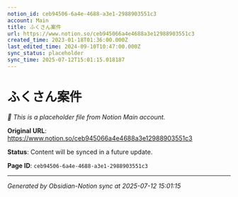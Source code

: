 ```yaml
---
notion_id: ceb94506-6a4e-4688-a3e1-2988903551c3
account: Main
title: ふくさん案件
url: https://www.notion.so/ceb945066a4e4688a3e12988903551c3
created_time: 2023-01-18T01:36:00.000Z
last_edited_time: 2024-09-10T10:47:00.000Z
sync_status: placeholder
sync_time: 2025-07-12T15:01:15.018187
---
```


# ふくさん案件

*🔄 This is a placeholder file from Notion Main account.*

**Original URL**: https://www.notion.so/ceb945066a4e4688a3e12988903551c3

**Status**: Content will be synced in a future update.

**Page ID**: `ceb94506-6a4e-4688-a3e1-2988903551c3`

---

*Generated by Obsidian-Notion sync at 2025-07-12 15:01:15*
